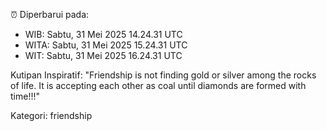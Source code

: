 ⏰ Diperbarui pada:
- WIB: Sabtu, 31 Mei 2025 14.24.31 UTC
- WITA: Sabtu, 31 Mei 2025 15.24.31 UTC
- WIT: Sabtu, 31 Mei 2025 16.24.31 UTC

Kutipan Inspiratif:
"Friendship is not finding gold or silver among the rocks of life. It is accepting each other as coal until diamonds are formed with time!!!"


Kategori: friendship

